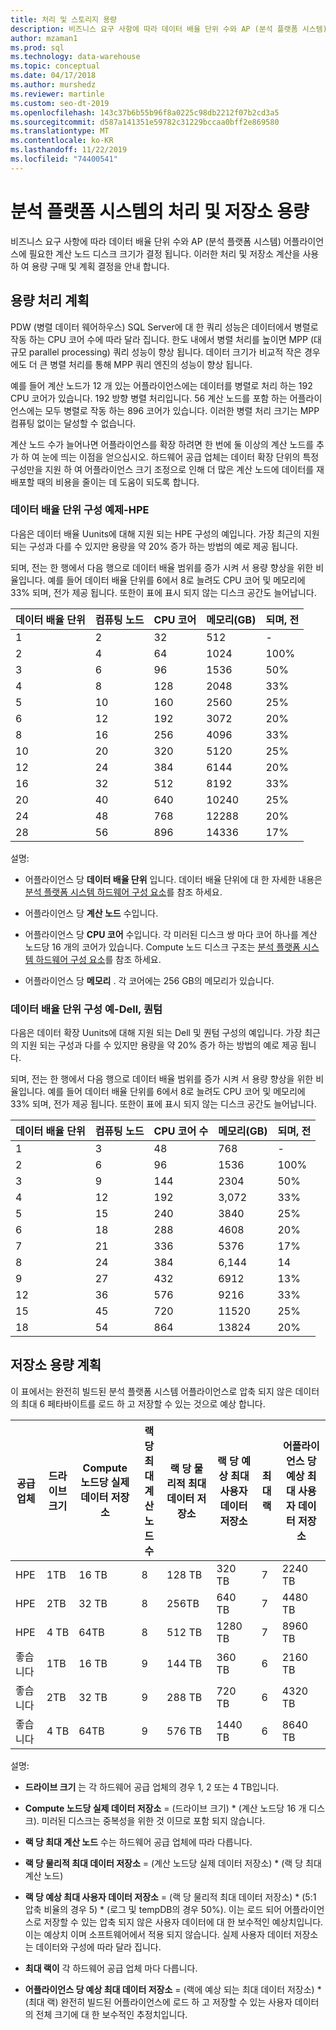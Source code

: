 ```yaml
---
title: 처리 및 스토리지 용량
description: 비즈니스 요구 사항에 따라 데이터 배율 단위 수와 AP (분석 플랫폼 시스템) 어플라이언스에 필요한 계산 노드 디스크 크기가 결정 됩니다.
author: mzaman1
ms.prod: sql
ms.technology: data-warehouse
ms.topic: conceptual
ms.date: 04/17/2018
ms.author: murshedz
ms.reviewer: martinle
ms.custom: seo-dt-2019
ms.openlocfilehash: 143c37b6b55b96f8a0225c98db2212f07b2cd3a5
ms.sourcegitcommit: d587a141351e59782c31229bccaa0bff2e869580
ms.translationtype: MT
ms.contentlocale: ko-KR
ms.lasthandoff: 11/22/2019
ms.locfileid: "74400541"
---
```

# <a name="processing-and-storage-capacity-in-analytics-platform-system"></a>분석 플랫폼 시스템의 처리 및 저장소 용량
비즈니스 요구 사항에 따라 데이터 배율 단위 수와 AP (분석 플랫폼 시스템) 어플라이언스에 필요한 계산 노드 디스크 크기가 결정 됩니다. 이러한 처리 및 저장소 계산을 사용 하 여 용량 구매 및 계획 결정을 안내 합니다.  
  
  
## <a name="section1"></a>용량 처리 계획  
PDW (병렬 데이터 웨어하우스) SQL Server에 대 한 쿼리 성능은 데이터에서 병렬로 작동 하는 CPU 코어 수에 따라 달라 집니다. 한도 내에서 병렬 처리를 높이면 MPP (대규모 parallel processing) 쿼리 성능이 향상 됩니다. 데이터 크기가 비교적 작은 경우에도 더 큰 병렬 처리를 통해 MPP 쿼리 엔진의 성능이 향상 됩니다.  
  
예를 들어 계산 노드가 12 개 있는 어플라이언스에는 데이터를 병렬로 처리 하는 192 CPU 코어가 있습니다. 192 방향 병렬 처리입니다. 56 계산 노드를 포함 하는 어플라이언스에는 모두 병렬로 작동 하는 896 코어가 있습니다. 이러한 병렬 처리 크기는 MPP 컴퓨팅 없이는 달성할 수 없습니다.  
  
계산 노드 수가 늘어나면 어플라이언스를 확장 하려면 한 번에 둘 이상의 계산 노드를 추가 하 여 눈에 띄는 이점을 얻으십시오. 하드웨어 공급 업체는 데이터 확장 단위의 특정 구성만을 지원 하 여 어플라이언스 크기 조정으로 인해 더 많은 계산 노드에 데이터를 재배포할 때의 비용을 줄이는 데 도움이 되도록 합니다.  
  
### <a name="data-scale-unit-configuration-examples---hpe"></a>데이터 배율 단위 구성 예제-HPE  
다음은 데이터 배율 Uunits에 대해 지원 되는 HPE 구성의 예입니다. 가장 최근의 지원 되는 구성과 다를 수 있지만 용량을 약 20% 증가 하는 방법의 예로 제공 됩니다.  
  
되며, 전는 한 행에서 다음 행으로 데이터 배율 범위를 증가 시켜 서 용량 향상을 위한 비율입니다. 예를 들어 데이터 배율 단위를 6에서 8로 늘려도 CPU 코어 및 메모리에 33% 되며, 전가 제공 됩니다.  또한이 표에 표시 되지 않는 디스크 공간도 늘어납니다.  
  
|데이터 배율 단위|컴퓨팅 노드|CPU 코어|메모리(GB)|되며, 전|  
|--------------------|-----------------|-------------|-----------------|----------|  
|1|2|32|512|-|  
|2|4|64|1024|100%|  
|3|6|96|1536|50%|  
|4|8|128|2048|33%|  
|5|10|160|2560|25%|  
|6|12|192|3072|20%|  
|8|16|256|4096|33%|  
|10|20|320|5120|25%|  
|12|24|384|6144|20%|  
|16|32|512|8192|33%|  
|20|40|640|10240|25%|  
|24|48|768|12288|20%|  
|28|56|896|14336|17%|  
  
설명:  
  
-   어플라이언스 당 **데이터 배율 단위** 입니다. 데이터 배율 단위에 대 한 자세한 내용은 [분석 플랫폼 시스템 하드웨어 구성 요소](hardware-components.md)를 참조 하세요.  
  
-   어플라이언스 당 **계산 노드** 수입니다.  
  
-   어플라이언스 당 **CPU 코어** 수입니다. 각 미러된 디스크 쌍 마다 코어 하나를 계산 노드당 16 개의 코어가 있습니다. Compute 노드 디스크 구조는 [분석 플랫폼 시스템 하드웨어 구성 요소](hardware-components.md)를 참조 하세요.  
  
-   어플라이언스 당 **메모리** . 각 코어에는 256 GB의 메모리가 있습니다.  
  
### <a name="data-scale-unit-configuration-examples---dell-quanta"></a>데이터 배율 단위 구성 예-Dell, 퀀텀  
다음은 데이터 확장 Uunits에 대해 지원 되는 Dell 및 퀀텀 구성의 예입니다. 가장 최근의 지원 되는 구성과 다를 수 있지만 용량을 약 20% 증가 하는 방법의 예로 제공 됩니다.  
  
되며, 전는 한 행에서 다음 행으로 데이터 배율 범위를 증가 시켜 서 용량 향상을 위한 비율입니다. 예를 들어 데이터 배율 단위를 6에서 8로 늘려도 CPU 코어 및 메모리에 33% 되며, 전가 제공 됩니다. 또한이 표에 표시 되지 않는 디스크 공간도 늘어납니다.  
  
|데이터 배율 단위|컴퓨팅 노드|CPU 코어 수|메모리(GB)|되며, 전|  
|--------------------|-----------------|-------------|-----------------|----------|  
|1|3|48|768|-|  
|2|6|96|1536|100%|  
|3|9|144|2304|50%|  
|4|12|192|3,072|33%|  
|5|15|240|3840|25%|  
|6|18|288|4608|20%|  
|7|21|336|5376|17%|  
|8|24|384|6,144|14|  
|9|27|432|6912|13%|  
|12|36|576|9216|33%|  
|15|45|720|11520|25%|  
|18|54|864|13824|20%|  
  
## <a name="section2"></a>저장소 용량 계획  
이 표에서는 완전히 빌드된 분석 플랫폼 시스템 어플라이언스로 압축 되지 않은 데이터의 최대 6 페타바이트를 로드 하 고 저장할 수 있는 것으로 예상 합니다. 
  
|공급업체|드라이브 크기|Compute 노드당 실제 데이터 저장소|랙 당 최대 계산 노드 수|랙 당 물리적 최대 데이터 저장소|랙 당 예상 최대 사용자 데이터 저장소|최대 랙|어플라이언스 당 예상 최대 사용자 데이터 저장소|  
|----------|--------------|------------------------------------------|----------------------------------|------------------------------------------|------------------------------------------------|-----------------|-----------------------------------------------------|  
|HPE|1TB|16 TB|8|128 TB|320 TB|7|2240 TB|  
|HPE|2TB|32 TB|8|256TB|640 TB|7|4480 TB|  
|HPE|4 TB|64TB|8|512 TB|1280 TB|7|8960 TB|  
|좋습니다|1TB|16 TB|9|144 TB|360 TB|6|2160 TB|  
|좋습니다|2TB|32 TB|9|288 TB|720 TB|6|4320 TB|  
|좋습니다|4 TB|64TB|9|576 TB|1440 TB|6|8640 TB|   
  
설명:  
  
-   **드라이브 크기** 는 각 하드웨어 공급 업체의 경우 1, 2 또는 4 TB입니다.  
  
-   **Compute 노드당 실제 데이터 저장소** = (드라이브 크기) * (계산 노드당 16 개 디스크). 미러된 디스크는 중복성을 위한 것 이므로 포함 되지 않습니다.  
  
-   **랙 당 최대 계산 노드** 수는 하드웨어 공급 업체에 따라 다릅니다.  
  
-   **랙 당 물리적 최대 데이터 저장소** = (계산 노드당 실제 데이터 저장소) * (랙 당 최대 계산 노드)  
  
-   **랙 당 예상 최대 사용자 데이터 저장소** = (랙 당 물리적 최대 데이터 저장소) * (5:1 압축 비율의 경우 5) \* (로그 및 tempDB의 경우 50%). 이는 로드 되어 어플라이언스로 저장할 수 있는 압축 되지 않은 사용자 데이터에 대 한 보수적인 예상치입니다. 이는 예상치 이며 소프트웨어에서 적용 되지 않습니다. 실제 사용자 데이터 저장소는 데이터와 구성에 따라 달라 집니다.  
  
-   **최대 랙이** 각 하드웨어 공급 업체 마다 다릅니다.  
  
-   **어플라이언스 당 예상 최대 데이터 저장소** = (랙에 예상 되는 최대 데이터 저장소) * (최대 랙) 완전히 빌드된 어플라이언스에 로드 하 고 저장할 수 있는 사용자 데이터의 전체 크기에 대 한 보수적인 추정치입니다.  
  
